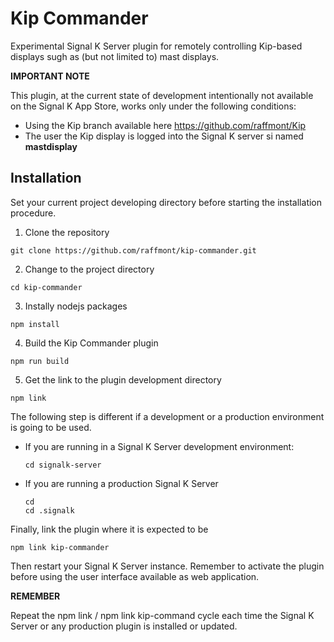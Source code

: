 # Kip Commander
Experimental Signal K Server plugin for remotely controlling Kip-based displays sugh as (but not limited to) mast displays.

**IMPORTANT NOTE**

This plugin, at the current state of development intentionally not available on the Signal K App Store, works only under the following conditions:

- Using the Kip branch available here https://github.com/raffmont/Kip
- The user the Kip display is logged into the Signal K server si named **mastdisplay**

## Installation

Set your current project developing directory before starting the installation procedure.

1. Clone the repository
```console bash
git clone https://github.com/raffmont/kip-commander.git
```

2. Change to the project directory

```console bash
cd kip-commander
```

3. Instally nodejs packages

```console bash
npm install
```

4. Build the Kip Commander plugin

```console bash
npm run build
```

5. Get the link to the plugin development directory

```console bash
npm link
```

The following step is different if a development or a production environment is going to be used.

- If you are running in a Signal K Server development environment:
  ```console bash
  cd signalk-server
  ```
  
- If you are running a production Signal K Server
  ```console bash
  cd
  cd .signalk
  ```

Finally, link the plugin where it is expected to be
  
```console bash
npm link kip-commander
```

Then restart your Signal K Server instance.
Remember to activate the plugin before using the user interface available as web application.

**REMEMBER**

Repeat the npm link / npm link kip-command cycle each time the Signal K Server or any production plugin is installed or
updated.
